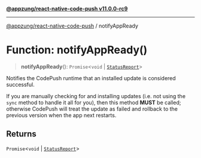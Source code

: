 [**@appzung/react-native-code-push v11.0.0-rc9**](../README.md)

---

[@appzung/react-native-code-push](../README.md) / notifyAppReady

# Function: notifyAppReady()

> **notifyAppReady**(): `Promise`\<`void` \| [`StatusReport`](../interfaces/StatusReport.md)\>

Notifies the CodePush runtime that an installed update is considered successful.

If you are manually checking for and installing updates (i.e. not using the `sync` method to handle it all for you), then this method **MUST** be called; otherwise CodePush will treat the update as failed and rollback to the previous version when the app next restarts.

## Returns

`Promise`\<`void` \| [`StatusReport`](../interfaces/StatusReport.md)\>
